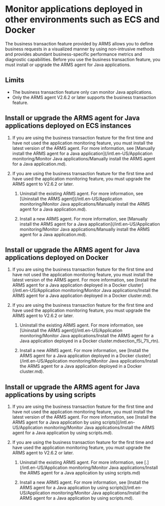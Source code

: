 # Monitor applications deployed in other environments such as ECS and Docker

The business transaction feature provided by ARMS allows you to define business requests in a visualized manner by using non-intrusive methods and provides abundant business-specific performance metrics and diagnostic capabilities. Before you use the business transaction feature, you must install or upgrade the ARMS agent for Java applications.

## Limits

-   The business transaction feature only can monitor Java applications.
-   Only the ARMS agent V2.6.2 or later supports the business transaction feature.

## Install or upgrade the ARMS agent for Java applications deployed on ECS instances

1.  If you are using the business transaction feature for the first time and have not used the application monitoring feature, you must install the latest version of the ARMS agent. For more information, see [Manually install the ARMS agent for a Java application](/intl.en-US/Application monitoring/Monitor Java applications/Manually install the ARMS agent for a Java application.md).

2.  If you are using the business transaction feature for the first time and have used the application monitoring feature, you must upgrade the ARMS agent to V2.6.2 or later.

    1.  Uninstall the existing ARMS agent. For more information, see [Uninstall the ARMS agent](/intl.en-US/Application monitoring/Monitor Java applications/Manually install the ARMS agent for a Java application.md).

    2.  Install a new ARMS agent. For more information, see [Manually install the ARMS agent for a Java application](/intl.en-US/Application monitoring/Monitor Java applications/Manually install the ARMS agent for a Java application.md).


## Install or upgrade the ARMS agent for Java applications deployed on Docker

1.  If you are using the business transaction feature for the first time and have not used the application monitoring feature, you must install the latest version of the ARMS agent. For more information, see [Install the ARMS agent for a Java application deployed in a Docker cluster](/intl.en-US/Application monitoring/Monitor Java applications/Install the ARMS agent for a Java application deployed in a Docker cluster.md).

2.  If you are using the business transaction feature for the first time and have used the application monitoring feature, you must upgrade the ARMS agent to V2.6.2 or later.

    1.  Uninstall the existing ARMS agent. For more information, see [Uninstall the ARMS agent](/intl.en-US/Application monitoring/Monitor Java applications/Install the ARMS agent for a Java application deployed in a Docker cluster.mdsection_f5i_71i_rtn).

    2.  Install a new ARMS agent. For more information, see [Install the ARMS agent for a Java application deployed in a Docker cluster](/intl.en-US/Application monitoring/Monitor Java applications/Install the ARMS agent for a Java application deployed in a Docker cluster.md).


## Install or upgrade the ARMS agent for Java applications by using scripts

1.  If you are using the business transaction feature for the first time and have not used the application monitoring feature, you must install the latest version of the ARMS agent. For more information, see [Install the ARMS agent for a Java application by using scripts](/intl.en-US/Application monitoring/Monitor Java applications/Install the ARMS agent for a Java application by using scripts.md).

2.  If you are using the business transaction feature for the first time and have used the application monitoring feature, you must upgrade the ARMS agent to V2.6.2 or later.

    1.  Uninstall the existing ARMS agent. For more information, see [.](/intl.en-US/Application monitoring/Monitor Java applications/Install the ARMS agent for a Java application by using scripts.md)

    2.  Install a new ARMS agent. For more information, see [Install the ARMS agent for a Java application by using scripts](/intl.en-US/Application monitoring/Monitor Java applications/Install the ARMS agent for a Java application by using scripts.md).


